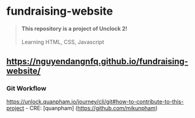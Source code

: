 # fundraising-website

> #### This repository is a project of Unclock 2!
>
> <p>Learning HTML, CSS, Javascript</p>

## https://nguyendangnfq.github.io/fundraising-website/


### Git Workflow 
https://unlock.quanpham.io/journey/cli/git#how-to-contribute-to-this-project - CRE: [quanpham] (https://github.com/mikunpham)
